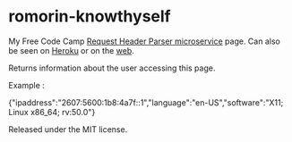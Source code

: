 # romorin-knowthyself

My Free Code Camp [Request Header Parser microservice](https://www.freecodecamp.com/challenges/request-header-parser-microservice) page. Can also be seen on [Heroku](https://romorin-knowthyself.herokuapp.com) or on the [web](http://romorin.com/knowthyself/).

Returns information about the user accessing this page.

Example :

{"ipaddress":"2607:5600:1b8:4a7f::1","language":"en-US","software":"X11; Linux x86_64; rv:50.0"}

Released under the MIT license.
